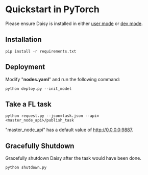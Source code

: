 # Quickstart in PyTorch
Please ensure Daisy is installed in either [user mode](../../doc/installation/user_mode.md) or [dev mode](../../doc/installation/dev_mode.md).

## Installation
```commandline
pip install -r requirements.txt
```

## Deployment
Modify "**nodes.yaml**" and run the following command:
```commandline
python deploy.py --init_model
```

## Take a FL task
```commandline
python request.py --json=task.json --api=<master_node_api>/publish_task
```
"master_node_api" has a default value of http://0.0.0.0:9887.

## Gracefully Shutdown
Gracefully shutdown Daisy after the task would have been done.
```commandline
python shutdown.py
```

